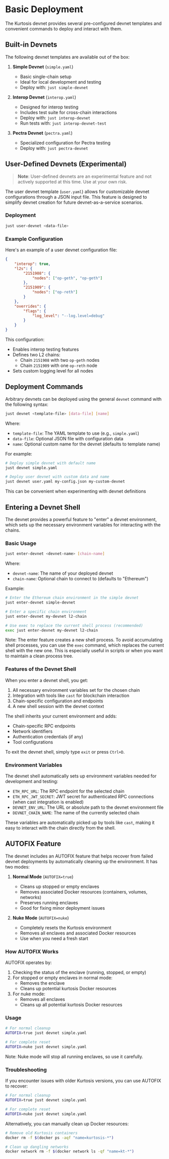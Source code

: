 # Basic Deployment

The Kurtosis devnet provides several pre-configured devnet templates and convenient commands to deploy and interact with them.

## Built-in Devnets

The following devnet templates are available out of the box:

1. **Simple Devnet** (`simple.yaml`)
   - Basic single-chain setup
   - Ideal for local development and testing
   - Deploy with: `just simple-devnet`

2. **Interop Devnet** (`interop.yaml`)
   - Designed for interop testing
   - Includes test suite for cross-chain interactions
   - Deploy with: `just interop-devnet`
   - Run tests with: `just interop-devnet-test`

3. **Pectra Devnet** (`pectra.yaml`)
   - Specialized configuration for Pectra testing
   - Deploy with: `just pectra-devnet`

## User-Defined Devnets (Experimental)

> **Note**: User-defined devnets are an experimental feature and not actively supported at this time. Use at your own risk.

The user devnet template (`user.yaml`) allows for customizable devnet configurations through a JSON input file. This feature is designed to simplify devnet creation for future devnet-as-a-service scenarios.

### Deployment
```bash
just user-devnet <data-file>
```

### Example Configuration
Here's an example of a user devnet configuration file:

```json
{
    "interop": true,
    "l2s": {
        "2151908": {
            "nodes": ["op-geth", "op-geth"]
        },
        "2151909": {
            "nodes": ["op-reth"]
        }
    },
    "overrides": {
        "flags": {
            "log_level": "--log.level=debug"
        }
    }
}
```

This configuration:
- Enables interop testing features
- Defines two L2 chains:
  - Chain `2151908` with two `op-geth` nodes
  - Chain `2151909` with one `op-reth` node
- Sets custom logging level for all nodes

## Deployment Commands

Arbitrary devnets can be deployed using the general `devnet` command with the following syntax:
```bash
just devnet <template-file> [data-file] [name]
```

Where:
- `template-file`: The YAML template to use (e.g., `simple.yaml`)
- `data-file`: Optional JSON file with configuration data
- `name`: Optional custom name for the devnet (defaults to template name)

For example:
```bash
# Deploy simple devnet with default name
just devnet simple.yaml

# Deploy user devnet with custom data and name
just devnet user.yaml my-config.json my-custom-devnet
```

This can be convenient when experimenting with devnet definitions

## Entering a Devnet Shell

The devnet provides a powerful feature to "enter" a devnet environment, which sets up the necessary environment variables for interacting with the chains.

### Basic Usage
```bash
just enter-devnet <devnet-name> [chain-name]
```

Where:
- `devnet-name`: The name of your deployed devnet
- `chain-name`: Optional chain to connect to (defaults to "Ethereum")

Example:
```bash
# Enter the Ethereum chain environment in the simple devnet
just enter-devnet simple-devnet

# Enter a specific chain environment
just enter-devnet my-devnet l2-chain

# Use exec to replace the current shell process (recommended)
exec just enter-devnet my-devnet l2-chain
```

Note: The enter feature creates a new shell process. To avoid accumulating shell processes, you can use the `exec` command, which replaces the current shell with the new one. This is especially useful in scripts or when you want to maintain a clean process tree.

### Features of the Devnet Shell

When you enter a devnet shell, you get:
1. All necessary environment variables set for the chosen chain
2. Integration with tools like `cast` for blockchain interaction
3. Chain-specific configuration and endpoints
4. A new shell session with the devnet context

The shell inherits your current environment and adds:
- Chain-specific RPC endpoints
- Network identifiers
- Authentication credentials (if any)
- Tool configurations

To exit the devnet shell, simply type `exit` or press `Ctrl+D`.

### Environment Variables

The devnet shell automatically sets up environment variables needed for development and testing:
- `ETH_RPC_URL`: The RPC endpoint for the selected chain
- `ETH_RPC_JWT_SECRET`: JWT secret for authenticated RPC connections (when cast integration is enabled)
- `DEVNET_ENV_URL`: The URL or absolute path to the devnet environment file
- `DEVNET_CHAIN_NAME`: The name of the currently selected chain

These variables are automatically picked up by tools like `cast`, making it easy to interact with the chain directly from the shell.

## AUTOFIX Feature

The devnet includes an AUTOFIX feature that helps recover from failed devnet deployments by automatically cleaning up the environment. It has two modes:

1. **Normal Mode** (`AUTOFIX=true`)
   - Cleans up stopped or empty enclaves
   - Removes associated Docker resources (containers, volumes, networks)
   - Preserves running enclaves
   - Good for fixing minor deployment issues

2. **Nuke Mode** (`AUTOFIX=nuke`)
   - Completely resets the Kurtosis environment
   - Removes all enclaves and associated Docker resources
   - Use when you need a fresh start

### How AUTOFIX Works

AUTOFIX operates by:
1. Checking the status of the enclave (running, stopped, or empty)
2. For stopped or empty enclaves in normal mode:
   - Removes the enclave
   - Cleans up potential kurtosis Docker resources
3. For nuke mode:
   - Removes all enclaves
   - Cleans up all potential kurtosis Docker resources

### Usage

```bash
# For normal cleanup
AUTOFIX=true just devnet simple.yaml

# For complete reset
AUTOFIX=nuke just devnet simple.yaml
```

Note: Nuke mode will stop all running enclaves, so use it carefully.

### Troubleshooting

If you encounter issues with older Kurtosis versions, you can use AUTOFIX to recover:

```bash
# For normal cleanup
AUTOFIX=true just devnet simple.yaml

# For complete reset
AUTOFIX=nuke just devnet simple.yaml
```

Alternatively, you can manually clean up Docker resources:

```bash
# Remove old Kurtosis containers
docker rm -f $(docker ps -aqf "name=kurtosis-*")

# Clean up dangling networks
docker network rm -f $(docker network ls -qf "name=kt-*")
```